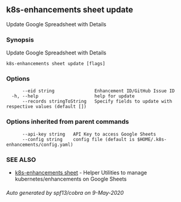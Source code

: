 ## k8s-enhancements sheet update

Update Google Spreadsheet with Details

### Synopsis

Update Google Spreadsheet with Details

```
k8s-enhancements sheet update [flags]
```

### Options

```
      --eid string               Enhancement ID/GitHub Issue ID
  -h, --help                     help for update
      --records stringToString   Specify fields to update with respective values (default [])
```

### Options inherited from parent commands

```
      --api-key string   API Key to access Google Sheets
      --config string    config file (default is $HOME/.k8s-enhancements/config.yaml)
```

### SEE ALSO

* [k8s-enhancements sheet](k8s-enhancements_sheet.md)	 - Helper Utilities to manage kubernetes/enhancements on Google Sheets

###### Auto generated by spf13/cobra on 9-May-2020
